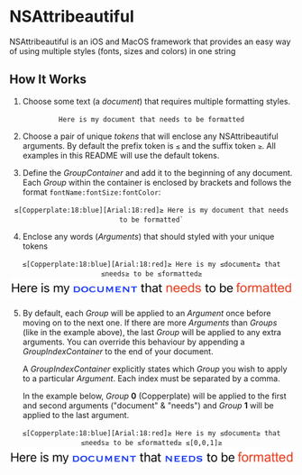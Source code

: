 # NSAttribeautiful

NSAttribeautiful is an iOS and MacOS framework that provides an easy way of using multiple styles (fonts, sizes and colors) in one string

## How It Works

1. Choose some text (a _document_) that requires multiple formatting styles.

<p align="center"><code>Here is my document that needs to be formatted</code></p>

2. Choose a pair of unique _tokens_ that will enclose any NSAttribeautiful arguments. By default the prefix token is `≤` and the suffix token `≥`. All examples in this README will use the default tokens.

3. Define the _GroupContainer_ and add it to the beginning of any document. Each _Group_ within the container is enclosed by brackets and follows the format `fontName:fontSize:fontColor`:

<p align="center"><code>≤[Copperplate:18:blue][Arial:18:red]≥ Here is my document that needs to be formatted`</code></p>

4. Enclose any words (_Arguments_) that should styled with your unique tokens 

<p align="center">
  <code>≤[Copperplate:18:blue][Arial:18:red]≥ Here is my ≤document≥ that ≤needs≥ to be ≤formatted≥</code>
  <img src="/Assets/formatted0.png" />
</p>

5. By default, each _Group_ will be applied to an _Argument_ once before moving on to the next one. If there are more _Arguments_ than _Groups_ (like in the example above), the last _Group_ will be applied to any extra arguments. You can override this behaviour by appending a _GroupIndexContainer_ to the end of your document.<p>A _GroupIndexContainer_ explicitly states which _Group_ you wish to apply to a particular _Argument_. Each index must be separated by a comma.</p><p>In the example below, _Group_ **0** (Copperplate) will be applied to the first and second arguments ("document" & "needs") and _Group_ **1** will be applied to the last argument.</p>

<p align="center">
  <code>≤[Copperplate:18:blue][Arial:18:red]≥ Here is my ≤document≥ that ≤needs≥ to be ≤formatted≥ ≤[0,0,1]≥</code>
  <img src="/Assets/formatted1.png" />
</p>
